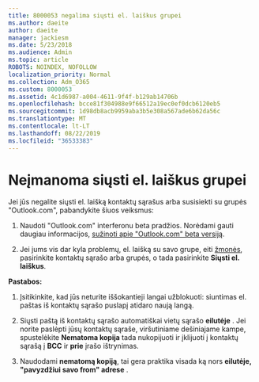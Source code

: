 ```yaml
---
title: 8000053 negalima siųsti el. laiškus grupei
ms.author: daeite
author: daeite
manager: jackiesm
ms.date: 5/23/2018
ms.audience: Admin
ms.topic: article
ROBOTS: NOINDEX, NOFOLLOW
localization_priority: Normal
ms.collection: Adm_O365
ms.custom: 8000053
ms.assetid: 4c1d6987-a004-4611-9f4f-b129ab14706b
ms.openlocfilehash: bcce81f304988e9f66512a19ec0ef0dcb6120eb5
ms.sourcegitcommit: 1d98db8acb9959aba3b5e308a567ade6b62da56c
ms.translationtype: MT
ms.contentlocale: lt-LT
ms.lasthandoff: 08/22/2019
ms.locfileid: "36533383"
---
```

# <a name="unable-to-send-group-emails"></a>Neįmanoma siųsti el. laiškus grupei

Jei jūs negalite siųsti el. laišką kontaktų sąrašus arba susisiekti su grupės "Outlook.com", pabandykite šiuos veiksmus:
  
1. Naudoti "Outlook.com" interferonu beta pradžios. Norėdami gauti daugiau informacijos, [sužinoti apie "Outlook.com" beta versiją](https://support.office.com/article/e2261c7f-d413-4084-8f22-21282f42d8cf).
    
2. Jei jums vis dar kyla problemų, el. laišką su savo grupe, eiti [žmonės](https://outlook.live.com/people/), pasirinkite kontaktų sąrašo arba grupės, o tada pasirinkite **Siųsti el. laiškus**.
    
 **Pastabos:**
  
1. Įsitikinkite, kad jūs neturite iššokantieji langai užblokuoti: siuntimas el. paštas iš kontaktų sąrašo puslapį atidaro naują langą.
    
2. Siųsti paštą iš kontaktų sąrašo automatiškai vietų sąrašo **eilutėje** . Jei norite paslėpti jūsų kontaktų sąraše, viršutiniame dešiniajame kampe, spustelėkite **Nematoma kopija** tada nukopijuoti ir įklijuoti į kontaktų sąrašą į **BCC** ir **prie** įrašo ištrynimas. 
    
3. Naudodami **nematomą kopiją**, tai gera praktika visada ką nors **eilutėje, "pavyzdžiui savo from" adrese** . 
    

